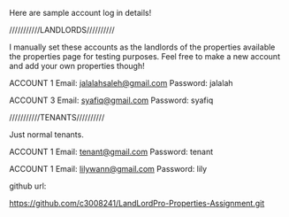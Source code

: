 Here are sample account log in details!

///////////LANDLORDS//////////

I manually set these accounts as the landlords of the properties available the properties page for testing purposes. Feel free to make a new account and add your own properties though! 



ACCOUNT 1
Email: jalalahsaleh@gmail.com
Password: jalalah 


ACCOUNT 3
Email: syafiq@gmail.com
Password: syafiq 


///////////TENANTS//////////

Just normal tenants. 

ACCOUNT 1
Email: tenant@gmail.com
Password: tenant 

ACCOUNT 1
Email: lilywann@gmail.com
Password: lily 



github url:

https://github.com/c3008241/LandLordPro-Properties-Assignment.git

